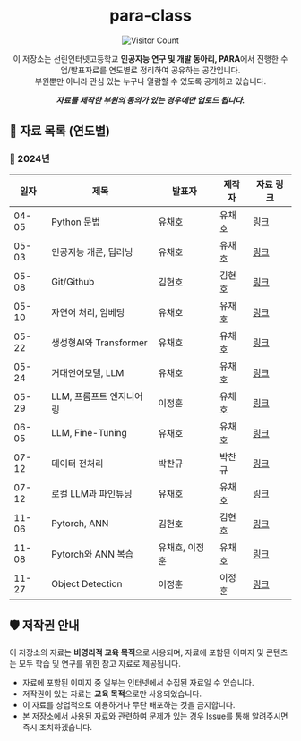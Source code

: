 <div align="center">
  
# para-class
<p align="center">
  <img src="https://count.getloli.com/get/@sunrin-para-para-class?theme=booru-lewd" alt="Visitor Count" />
</p>

이 저장소는 선린인터넷고등학교 **인공지능 연구 및 개발 동아리, PARA**에서 진행한 수업/발표자료를 연도별로 정리하여 공유하는 공간입니다.<br/>
부원뿐만 아니라 관심 있는 누구나 열람할 수 있도록 공개하고 있습니다.<br/>

***자료를 제작한 부원의 동의가 있는 경우에만 업로드 됩니다.***<br/>

</div>

## 📂 자료 목록 (연도별)

### 📅 2024년
| 일자    | 제목                 | 발표자   | 제작자 | 자료 링크             |
|-------|--------------------|-------|-----|-------------------|
| 04-05 | Python 문법          | 유채호   | 유채호 | [링크](./2024/3차시)  |
| 05-03 | 인공지능 개론, 딥러닝       | 유채호   | 유채호 | [링크](./2024/6차시)  |
| 05-08 | Git/Github       | 김현호   | 김현호 | [링크](./2024/7차시)  |
| 05-10 | 자연어 처리, 임베딩        | 유채호   | 유채호 | [링크](./2024/8차시)  |
| 05-22 | 생성형AI와 Transformer | 유채호   | 유채호 | [링크](./2024/10차시) |
| 05-24 | 거대언어모델, LLM        | 유채호   | 유채호 | [링크](./2024/11차시) |
| 05-29 | LLM, 프롬프트 엔지니어링    | 이정훈   | 유채호 | [링크](./2024/12차시) |
| 06-05 | LLM, Fine-Tuning   | 유채호   | 유채호 | [링크](./2024/14차시) |
| 07-12 | 데이터 전처리            | 박찬규   | 박찬규 | [링크](./2024/20차시) |
| 07-12 | 로컬 LLM과 파인튜닝       | 유채호   | 유채호 | [링크](./2024/20차시) |
| 11-06 | Pytorch, ANN    | 김현호 | 김현호 | [링크](./2024/24차시) |
| 11-08 | Pytorch와 ANN 복습    | 유채호, 이정훈 | 유채호 | [링크](./2024/25차시) |
| 11-27 | Object Detection   | 이정훈   | 이정훈 | [링크](./2024/26차시) |

## 🛡️ 저작권 안내

이 저장소의 자료는 **비영리적 교육 목적**으로 사용되며, 자료에 포함된 이미지 및 콘텐츠는 모두 학습 및 연구를 위한 참고 자료로 제공됩니다.
- 자료에 포함된 이미지 중 일부는 인터넷에서 수집된 자료일 수 있습니다.  
- 저작권이 있는 자료는 **교육 목적**으로만 사용되었습니다.
- 이 자료를 상업적으로 이용하거나 무단 배포하는 것을 금지합니다.
- 본 저장소에서 사용된 자료와 관련하여 문제가 있는 경우 [Issue](https://github.com/sunrin-para/para-class/issues)를 통해 알려주시면 즉시 조치하겠습니다.
